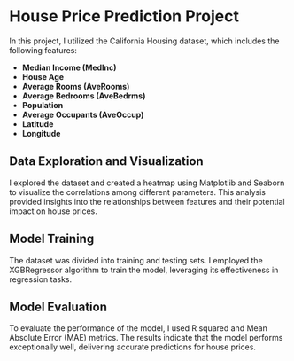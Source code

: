 # House Price Prediction Project

In this project, I utilized the California Housing dataset, which includes the following features:
- **Median Income (MedInc)**
- **House Age**
- **Average Rooms (AveRooms)**
- **Average Bedrooms (AveBedrms)**
- **Population**
- **Average Occupants (AveOccup)**
- **Latitude**
- **Longitude**

## Data Exploration and Visualization

I explored the dataset and created a heatmap using Matplotlib and Seaborn to visualize the correlations among different parameters. This analysis provided insights into the relationships between features and their potential impact on house prices.

## Model Training

The dataset was divided into training and testing sets. I employed the XGBRegressor algorithm to train the model, leveraging its effectiveness in regression tasks.

## Model Evaluation

To evaluate the performance of the model, I used R squared and Mean Absolute Error (MAE) metrics. The results indicate that the model performs exceptionally well, delivering accurate predictions for house prices.

